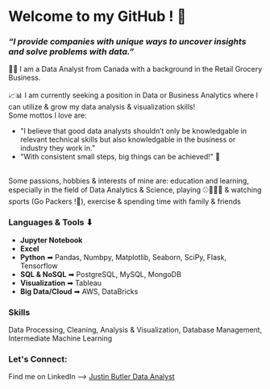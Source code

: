 # Welcome to my GitHub ! 👋 
### ***“I provide companies with unique ways to uncover insights and solve problems with data.”***

👨‍💻 I am a Data Analyst from Canada with a background in the Retail Grocery Business. <br>
<br>
📈📊 I am currently seeking a position in Data or Business Analytics where I can utilize & grow my data analysis & visualization skills! <br>
Some mottos I love are: 
* "I believe that good data analysts shouldn’t only be knowledgable in relevant technical skills but also knowledgable in the business or industry they work in.” <br>
* "With consistent small steps, big things can be achieved!" 🔑
<br>
Some passions, hobbies & interests of mine are: education and learning, especially in the field of Data Analytics & Science, playing ⚾🏀🏒🏈  & watching sports (Go Packers !🏈), exercise & spending time with family & friends <br>

### Languages & Tools ⬇
* **Jupyter Notebook**
* **Excel**
* **Python** ➡ Pandas, Numbpy, Matplotlib, Seaborn, SciPy, Flask, Tensorflow
* **SQL & NoSQL** ➡ PostgreSQL, MySQL, MongoDB
* **Visualization** ➡ Tableau
* **Big Data/Cloud** ➡ AWS, DataBricks

### Skills
Data Processing, Cleaning, Analysis & Visualization, Database Management, Intermediate Machine Learning


<!--
**Languages:**  Python, SQL <br>
**Tools:**  MongoDB, PostgreSQL, AWS, Flask, Tableau, Excel, Jupyter Notebook, Plotly.js, Leaflet.js, SQLAlchemy, Pandas, NumPy, Scikit-learn, Matplotlib, Seaborn, Tensorflow <br>
**Skills:** Data Processing, Cleaning, Analysis & Visualization, Database Management, Intermediate Machine Learning <br>
-->
### Let's Connect: 
Find me on LinkedIn --> [Justin Butler Data Analyst](https://www.linkedin.com/in/-justin-butler-/)


<!--
**JP-Butler/JP-Butler** is a ✨ _special_ ✨ repository because its `README.md` (this file) appears on your GitHub profile.

Here are some ideas to get you started:

- 🔭 I’m currently working on ...
- 🌱 I’m currently learning ...
- 👯 I’m looking to collaborate on ...
- 🤔 I’m looking for help with ...
- 💬 Ask me about ...
- 📫 How to reach me: ...
- 😄 Pronouns: ...
- ⚡ Fun fact: ...
-->
